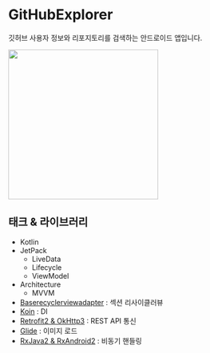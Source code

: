 # GitHubExplorer
깃허브 사용자 정보와 리포지토리를 검색하는 안드로이드 앱입니다.

<img src = "https://user-images.githubusercontent.com/8165219/88750312-2b4a3200-d190-11ea-92a7-0fb2bc3995e4.gif" width="300px">

## 태크 & 라이브러리
- Kotlin
- JetPack
  - LiveData
  - Lifecycle
  - ViewModel
- Architecture
  - MVVM
- [Baserecyclerviewadapter](https://github.com/skydoves/BaseRecyclerViewAdapter) : 섹션 리사이클러뷰
- [Koin](https://github.com/InsertKoinIO/koin) : DI
- [Retrofit2 & OkHttp3](https://github.com/square/retrofit) : REST API 통신
- [Glide](https://github.com/bumptech/glide) : 이미지 로드
- [RxJava2 & RxAndroid2](https://github.com/ReactiveX/RxJava) : 비동기 핸들링
